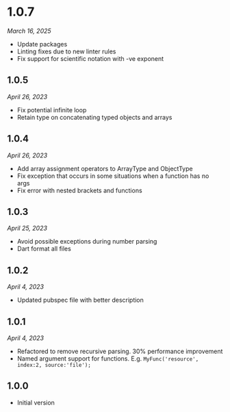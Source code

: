 # 1.0.7

_March 16, 2025_

- Update packages
- Linting fixes due to new linter rules
- Fix support for scientific notation with -ve exponent

## 1.0.5

_April 26, 2023_

- Fix potential infinite loop
- Retain type on concatenating typed objects and arrays

## 1.0.4

_April 26, 2023_

- Add array assignment operators to ArrayType and ObjectType
- Fix exception that occurs in some situations when a function has no args
- Fix error with nested brackets and functions

## 1.0.3

_April 25, 2023_

- Avoid possible exceptions during number parsing
- Dart format all files

## 1.0.2

_April 4, 2023_

- Updated pubspec file with better description

## 1.0.1

_April 4, 2023_

- Refactored to remove recursive parsing. 30% performance improvement 
- Named argument support for functions. E.g. `MyFunc('resource', index:2, source:'file');`

## 1.0.0

- Initial version
